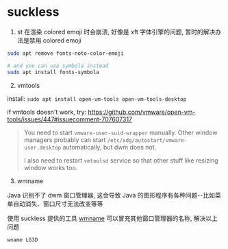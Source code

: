 # suckless

1. st 在渲染 colored emoji 时会崩溃, 好像是 xft 字体引擎的问题, 暂时的解决办法是禁用 colored emoji

```bash
sudo apt remove fonts-noto-color-emoji

# and you can use symbola instead
sudo apt install fonts-symbola
```

2. vmtools

install: `sudo apt install open-vm-tools open-vm-tools-desktop`

if vmtools doesn't work, try: https://github.com/vmware/open-vm-tools/issues/447#issuecomment-707607317

> You need to start `vmware-user-suid-wrapper` manually. Other window managers
> probably can start `/etc/xdg/autostart/vmware-user.desktop` automatically, but dwm
> does not.
>
> I also need to restart `vmtoolsd` service so that other stuff like resizing window
> works too.

3. wmname

Java 识别不了 dwm 窗口管理器, 这会导致 Java 的图形程序有各种问题--比如菜单自动消失、窗口尺寸无法改变等等

使用 suckless 提供的工具 [wmname](https://tools.suckless.org/x/wmname/) 可以冒充其他窗口管理器的名称, 解决以上问题

``` bash
wname LG3D
```

